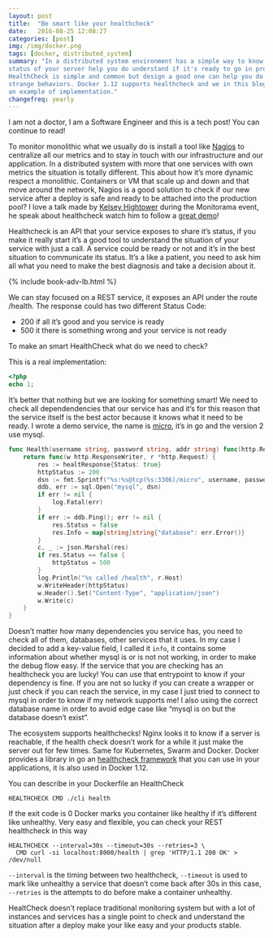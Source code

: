 ```yaml
---
layout: post
title:  "Be smart like your healthcheck"
date:   2016-08-25 12:08:27
categories: [post]
img: /img/docker.png
tags: [docker, distributed_system]
summary: "In a distributed system environment has a simple way to know the
status of your server help you do understand if it's ready to go in production.
HealthCheck is simple and common but design a good one can help you do avoid
strange behaviors. Docker 1.12 supports healthcheck and we in this blog I share
an example of implementation."
changefreq: yearly
---
```

I am not a doctor, I am a Software Engineer and this is a tech post! You can
continue to read!

To monitor monolithic what we usually do is install a tool
like [Nagios](https://www.nagios.org/) to centralize all our metrics and to
stay in touch with our infrastructure and our application.  In a distributed
system with more that one services with own metrics the situation is totally
different.  This about how it’s more dynamic respect a monolithic.  Containers
or VM that scale up and down and that move around the network, Nagios is a good
solution to check if our new service after a deploy is safe and ready to be
attached into the production pool?  I love a talk made by [Kelsey
Hightower](https://github.com/kelseyhightower) during the Monitorama event, he
speak about healthcheck watch him to follow a [great demo](
https://vimeo.com/173610242)!

Healthcheck is an API that your service exposes to share it’s status, if you
make it really start it’s a good tool to understand the situation of your
service with just a call.  A service could be ready or not and it’s in the best
situation to communicate its status.  It’s a like a patient, you need to ask
him all what you need to make the best diagnosis and take a decision about it.

<div class="post row">
  <div class="col-md-12">
      {% include book-adv-lb.html %}
  </div>
</div>

We can stay focused on a REST service, it exposes an API under the route
/health. The response could has two different Status Code:

* 200 if all it’s good and you service is ready
* 500 it there is something wrong and your service is not ready

To make an smart HealthCheck what do we need to check?

This is a real implementation:

```php
<?php
echo 1;
```

It’s better that nothing but we are looking for something smart!  We need to
check all dependendencies that our service has and it’s for this reason that
the service itself is the best actor because it knows what it need to be ready.
I wrote a demo service, the name is [micro](
https://github.com/gianarb/micro/blob/master/handle/health.go), it’s in go and
the version 2 use
mysql.

```go
func Health(username string, password string, addr string) func(http.ResponseWriter, *http.Request) {
    return func(w http.ResponseWriter, r *http.Request) {
        res := healtResponse{Status: true}
        httpStatus := 200
        dsn := fmt.Sprintf("%s:%s@tcp(%s:3306)/micro", username, password, addr)
        ddb, err := sql.Open("mysql", dsn)
        if err != nil {
            log.Fatal(err)
        }
        if err := ddb.Ping(); err != nil {
            res.Status = false
            res.Info = map[string]string{"database": err.Error()}
        }
        c, _ := json.Marshal(res)
        if res.Status == false {
            httpStatus = 500
        }
        log.Println("%s called /health", r.Host)
        w.WriteHeader(httpStatus)
        w.Header().Set("Content-Type", "application/json")
        w.Write(c)
    }
}
```
Doesn’t matter how many dependencies you service has, you need to check all of
them, databases, other services that it uses.  In my case I decided to add a
key-value field, I called it `info`, it contains some information about whether
mysql is or is not not working, in order to make the debug flow easy.  If the
service that you are checking has an healthcheck you are lucky! You can use
that entrypoint to know if your dependency is fine.  If you are not so lucky if
you can create a wrapper or just check if you can reach the service, in my case
I just tried to connect to mysql in order to know if my network supports me! I
also using the correct database name in order to avoid edge case like “mysql is
on but the database doesn’t exist”.

The ecosystem supports healthchecks! Nginx looks it to know if a server is
reachable, if the health check doesn’t work for a while it just make the server
out for few times. Same for Kubernetes, Swarm and Docker.  Docker provides a
library in go an [healthcheck
framework](https://github.com/docker/go-healthcheck) that you can use in your
applications, it is also used in Docker 1.12.

You can describe in your  Dockerfile an HealthCheck

```
HEALTHCHECK CMD ./cli health
```

If the exit code is 0 Docker marks you container like healthy if it’s different like unhealthy.
Very easy and flexible, you can check your REST healthcheck in this way

```
HEALTHCHECK --interval=30s --timeout=30s --retries=3 \
  CMD curl -si localhost:8000/health | grep 'HTTP/1.1 200 OK' > /dev/null
```

`--interval` is the timing between two healthcheck, `--timeout` is used to mark
like unhealthy a service that doesn’t come back after 30s in this case,
`--retries` is the attempts to do before make a container unhealthy.

HealtCheck doesn’t replace traditional monitoring system but with a lot of
instances and services has a single point to check and understand the situation
after a deploy make your like easy and your products stable.
